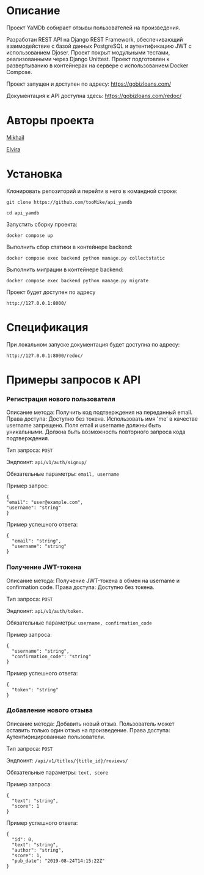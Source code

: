 # Описание

Проект YaMDb собирает отзывы пользователей на произведения.

Разработан REST API на Django REST Framework, обеспечивающий взаимодействие с базой данных PostgreSQL и аутентификацию JWT с использованием Djoser. Проект покрыт модульными тестами, реализованными через Django Unittest. Проект подготовлен к развертыванию в контейнерах на сервере с использованием Docker Compose.

Проект запущен и доступен по адресу: https://gobizloans.com/

Документация к API доступна здесь: https://gobizloans.com/redoc/

# Авторы проекта

[Mikhail](https://github.com/tooMike)

[Elvira](https://github.com/Elyablack)

# Установка

Клонировать репозиторий и перейти в него в командной строке:

```
git clone https://github.com/tooMike/api_yamdb
```

```
cd api_yamdb
```

Запустить сборку проекта:

```
docker compose up
```

Выполнить сбор статики в контейнере backend:

```
docker compose exec backend python manage.py collectstatic
```

Выполнить миграции в контейнере backend:

```
docker compose exec backend python manage.py migrate
```

Проект будет доступен по адресу

```
http://127.0.0.1:8000/
```

# Спецификация

При локальном запуске документация будет доступна по адресу:

```
http://127.0.0.1:8000/redoc/
```

# Примеры запросов к API

### Регистрация нового пользователя

Описание метода: Получить код подтверждения на переданный email. Права доступа: Доступно без токена. Использовать имя 'me' в качестве username запрещено. Поля email и username должны быть уникальными. Должна быть возможность повторного запроса кода подтверждения.

Тип запроса: `POST`

Эндпоинт: `api/v1/auth/signup/`

Обязательные параметры: `email, username`

Пример запрос:

```
{
"email": "user@example.com",
"username": "string"
}
```


Пример успешного ответа:

```
{
  "email": "string",
  "username": "string"
}
```

### Получение JWT-токена

Описание метода: Получение JWT-токена в обмен на username и confirmation code. Права доступа: Доступно без токена.

Тип запроса: `POST`

Эндпоинт: `api/v1/auth/token.`

Обязательные параметры: `username, confirmation_code`

Пример запроса:

```
{
  "username": "string",
  "confirmation_code": "string"
}
```

Пример успешного ответа:

```
{
  "token": "string"
}
```

### Добавление нового отзыва

Описание метода: Добавить новый отзыв. Пользователь может оставить только один отзыв на произведение. Права доступа: Аутентифицированные пользователи.

Тип запроса: `POST`

Эндпоинт: `/api/v1/titles/{title_id}/reviews/`

Обязательные параметры: `text, score`

Пример запроса:

```
{
  "text": "string",
  "score": 1
}
```

Пример успешного ответа:

```
{
  "id": 0,
  "text": "string",
  "author": "string",
  "score": 1,
  "pub_date": "2019-08-24T14:15:22Z"
}
```
